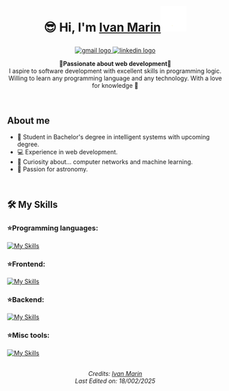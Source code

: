 #  <p align="center">😎 Hi, I'm <a href="https://github.com/IvanMarin174">Ivan Marin<a><img src="https://github.com/Kathryn-Jie/Kathryn-Jie/blob/main/wave.gif" width="60px" /></p>

  <p align="center">
<a href="mailto:mariocolorado174@gmail.com" target="_blank">
    <img
      height="35"
      alt="gmail logo"
      src="https://img.shields.io/static/v1?message=Email&logo=gmail&label=&color=c0392b&logoColor=white&labelColor=&style=for-the-badge"
    />
  </a>
 <a href="" target="_blank">
    <img
      height="35"
      alt="linkedin logo"
      src="https://img.shields.io/static/v1?message=linkedin&logo=linkedin&label=&color=0e76a8&logoColor=white&labelColor=&style=for-the-badge"
    />
  </a>
</p>  
<p align="center" >
  💫<b>Passionate about web development</b>💫<br>
  I aspire to software development with excellent skills in programming logic. Willing to learn any programming language and any technology. With a love for knowledge 🔭
</p>
<br>

<h2>About me</h2>
<ul>
  <li>📗 Student in Bachelor's degree in intelligent systems with upcoming degree.</li>
  <li>💻 Experience in web development.</li>
  <li>🚀 Curiosity about... computer networks and machine learning.</li>
  <li>🌠 Passion for astronomy.</li>
</ul>
&emsp;

## 🛠️ My Skills

### ⭐Programming languages:
[![My Skills](https://skillicons.dev/icons?i=js,html,css,php,cs,java,py)](https://skillicons.dev)
&emsp;
### ⭐Frontend:
[![My Skills](https://skillicons.dev/icons?i=react,redux,vite)](https://skillicons.dev)
&emsp;
### ⭐Backend:
[![My Skills](https://skillicons.dev/icons?i=laravel,dotnet)](https://skillicons.dev)
&emsp;
### ⭐Misc tools:
[![My Skills](https://skillicons.dev/icons?i=postman,git,github)](https://skillicons.dev)
&emsp;
<br>
<br>
<p align="center">
  <i>Credits: <a href = "https://github.com/IvanMarin174">Ivan Marin</a></i>
  <br/>
  <i>Last Edited on: 18/002/2025</i>
</p>

